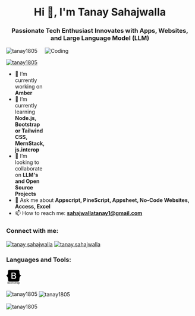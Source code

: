<h1 align="center">Hi 👋, I'm Tanay Sahajwalla</h1>
<h3 align="center">Passionate Tech Enthusiast Innovates with Apps, Websites, and Large Language Model (LLM)</h3>

<img align="right" alt="Coding" width="400" height="400" src="https://media.giphy.com/media/bGgsc5mWoryfgKBx1u/giphy.gif" frameborder="0" class="giphy-embed">

<p align="left">
  <img src="https://komarev.com/ghpvc/?username=tanay1805&label=Profile%20views&color=0e75b6&style=flat" alt="tanay1805" />
</p>

<p align="left">
  <a href="https://github.com/ryo-ma/github-profile-trophy"><img src="https://github-profile-trophy.vercel.app/?username=tanay1805" alt="tanay1805" /></a>
</p>

- 🔭 I’m currently working on **Amber**
- 🌱 I’m currently learning **Node.js, Bootstrap or Tailwind CSS, MernStack, js.interop**
- 👯 I’m looking to collaborate on **LLM's and Open Source Projects**
- 💬 Ask me about **Appscript, PineScript, Appsheet, No-Code Websites, Access, Excel**
- 📫 How to reach me: **sahajwallatanay1@gmail.com**

<h3 align="left">Connect with me:</h3>
<p align="left">
  <a href="https://linkedin.com/in/tanaysahajwalla" target="blank"><img align="center" src="https://raw.githubusercontent.com/rahuldkjain/github-profile-readme-generator/master/src/images/icons/Social/linked-in-alt.svg" alt="tanay sahajwalla" height="30" width="40" /></a>
  <a href="https://instagram.com/tanay.sahajwalla" target="blank"><img align="center" src="https://raw.githubusercontent.com/rahuldkjain/github-profile-readme-generator/master/src/images/icons/Social/instagram.svg" alt="tanay.sahajwalla" height="30" width="40" /></a>
</p>

<h3 align="left">Languages and Tools:</h3>
<p align="left">
  <a href="https://getbootstrap.com" target="_blank" rel="noreferrer">
    <img src="https://raw.githubusercontent.com/devicons/devicon/master/icons/bootstrap/bootstrap-plain-wordmark.svg" alt="bootstrap" width="40" height="40"/>
  </a>
  <!-- Add other icons as needed -->
</p>

<p><img align="left" src="https://github-readme-stats.vercel.app/api/top-langs?username=tanay1805&show_icons=true&locale=en&layout=compact" alt="tanay1805" /></p>

<p>&nbsp;<img align="center" src="https://github-readme-stats.vercel.app/api?username=tanay1805&show_icons=true&locale=en" alt="tanay1805" /></p>

<p><img align="center" src="https://github-readme-streak-stats.herokuapp.com/?user=tanay1805&" alt="tanay1805" /></p>
